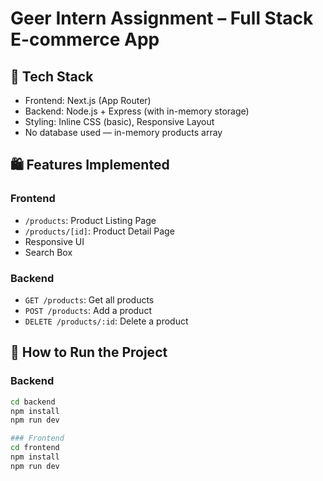# Geer Intern Assignment – Full Stack E-commerce App

## 🧩 Tech Stack
- Frontend: Next.js (App Router)
- Backend: Node.js + Express (with in-memory storage)
- Styling: Inline CSS (basic), Responsive Layout
- No database used — in-memory products array

## 🛍 Features Implemented

### Frontend
- `/products`: Product Listing Page
- `/products/[id]`: Product Detail Page
- Responsive UI
- Search Box

### Backend
- `GET /products`: Get all products
- `POST /products`: Add a product
- `DELETE /products/:id`: Delete a product

## 🚀 How to Run the Project

### Backend
```bash
cd backend
npm install
npm run dev

### Frontend
cd frontend
npm install
npm run dev
